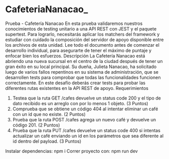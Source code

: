 # CafeteriaNanacao_

Prueba - Cafetería Nanacao
En esta prueba validaremos nuestros conocimientos de testing unitario a una API REST con
JEST y el paquete supertest. Para lograrlo, necesitarás aplicar los matchers del framework y
estudiar con cuidado la composición del servidor de apoyo disponible entre los archivos de
esta unidad.
Lee todo el documento antes de comenzar el desarrollo individual, para asegurarte de tener
el máximo de puntaje y enfocar bien los esfuerzos.
Descripción
La Cafetería Nanacao está abriendo una nueva sucursal en el centro de la ciudad después de
tener un gran éxito en su local principal.
Su dueña, Julieta Nanacao, ha solicitado luego de varios fallos repentinos en su sistema de
administración, que se desarrollen tests para comprobar que todas las funcionalidades
funcionen correctamente.
En este desafío deberás crear tests para probar las diferentes rutas existentes en la API
REST de apoyo.
Requerimientos
1. Testea que la ruta GET /cafes devuelve un status code 200 y el tipo de dato recibido
es un arreglo con por lo menos 1 objeto. (3 Puntos)
2. Comprueba que se obtiene un código 404 al intentar eliminar un café con un id que
no existe. (2 Puntos)
3. Prueba que la ruta POST /cafes agrega un nuevo café y devuelve un código 201. (2
Puntos)
4. Prueba que la ruta PUT /cafes devuelve un status code 400 si intentas actualizar un
café enviando un id en los parámetros que sea diferente al id dentro del payload.
(3 Puntos)

Instalar dependencias: npm i
Correr proyecto con: npm run dev
